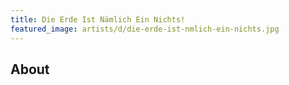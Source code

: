 ```yaml
---
title: Die Erde Ist Nämlich Ein Nichts!
featured_image: artists/d/die-erde-ist-nmlich-ein-nichts.jpg
---
```

## About


